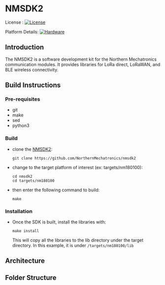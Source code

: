 # NMSDK2
License : [![License](https://img.shields.io/badge/license-BSD_3-blue.svg)](http://gitlab.northernmechatronics.com:50250/nmi/software/nmsdk/blob/master/LICENSE)

Platform Details: [![Hardware](https://img.shields.io/badge/hardware-wiki-green.svg)](https://www.northernmechatronics.com/nm180100)


## Introduction
The NMSDK2 is a software development kit for the Northern Mechatronics communication
modules.  It provides libraries for LoRa direct, LoRaWAN, and BLE wireless connectivity.

## Build Instructions
### Pre-requisites
* git
* make
* sed
* python3

### Build
* clone the [NMSDK2](https://github.com/NorthernMechatronics/nmsdk2):
    ```
    git clone https://github.com/NorthernMechatronics/nmsdk2
    ```
* change to the target platform of interest (ex: targets/nm180100):
    ```
    cd nmsdk2
    cd targets/nm180100
    ```
* then enter the following command to build:
    ```
    make
    ```
### Installation
* Once the SDK is built, install the libraries with:
    ```
    make install
    ```
  This will copy all the libraries to the lib directory under the target directory.  In this example, it is under `/targets/nm180100/lib`

## Architecture


## Folder Structure

